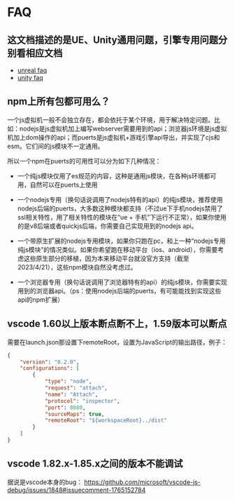 # FAQ

## 这文档描述的是UE、Unity通用问题，引擎专用问题分别看相应文档

* [unreal faq](unreal/zhcn/faq.md)
* [unity faq](unity/zhcn/faq.md)

## npm上所有包都可用么？

一个js虚拟机一般不会独立存在，都会依托于某个环境，用于解决特定问题。比如：nodejs是js虚拟机加上编写webserver需要用到的api；浏览器js环境是js虚拟机加上dom操作的api；而puerts是js虚拟机+游戏引擎api导出，并实现了cjs和esm。它们间的js模块不一定通用。

所以一个npm在puerts的可用性可以分为如下几种情况：

* 一个纯js模块仅用了es规范的内容，这种是通用js模块，在各种js环境都可用，自然可以在puerts上使用

* 一个nodejs专用（换句话说调用了nodejs特有的api）的纯js模块，推荐使用nodejs后端的puerts，大多数这种模块都支持（不过ue下手机nodejs禁用了ssl相关特性，用了相关特性的模块在“ue + 手机”下运行不正常），如果你使用的是v8后端或者quickjs后端，你需要自己实现用到的nodejs api。

* 一个带原生扩展的nodejs专用模块，如果你只跑在pc，和上一种“nodejs专用纯js模块”的情况类似。如果你希望跑在移动平台（ios、android），你需要考虑这些原生部分的移植，因为本来移动平台就没官方支持（截至2023/4/21），这些npm模块自然没考虑过。

* 一个浏览器专用（换句话说调用了浏览器特有的api）的纯js模块，你需要实现用到的浏览器api。（ps：使用nodejs后端的puerts，有可能能找到实现这些api的npm扩展）

## vscode 1.60以上版本断点断不上，1.59版本可以断点

需要在launch.json那设置下remoteRoot，设置为JavaScript的输出路径，例子：

~~~json
{
    "version": "0.2.0",
    "configurations": [
        {
            "type": "node",
            "request": "attach",
            "name": "Attach",
            "protocol": "inspector",
            "port": 8080,
            "sourceMaps": true,
            "remoteRoot": "${workspaceRoot}../dist"
        }
    ]
}
~~~

## vscode 1.82.x-1.85.x之间的版本不能调试

据说是vscode本身的bug： https://github.com/microsoft/vscode-js-debug/issues/1848#issuecomment-1765152784
